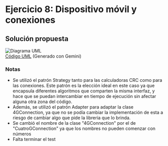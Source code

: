 # Ejercicio 8: Dispositivo móvil y conexiones
## Solución propuesta
![Diagrama UML](./diagrama_uml.png)
<br>[Código UML](./source.uml) (Generado con Gemini)
### Notas
- Se utilizó el patrón Strategy tanto para las calculadoras CRC como para las conexiones. Este patrón es la elección ideal en este caso ya que encapsula diferentes algoritmos que comparten la misma interfaz, y hace que se puedan intercambiar en tiempo de ejecución sin afectar alguna otra zona del código.
- Además, se utilizó el patrón Adapter para adaptar la clase 4GConnection, ya que no se podía cambiar la implementación de esta a riesgo de cambiar algo que pide la libreria que lo brinda.
- Se cambió el nombre de la clase "4GConnection" por el de "CuatroGConnection" ya que los nombres no pueden comenzar con números
- Falta terminar el test
